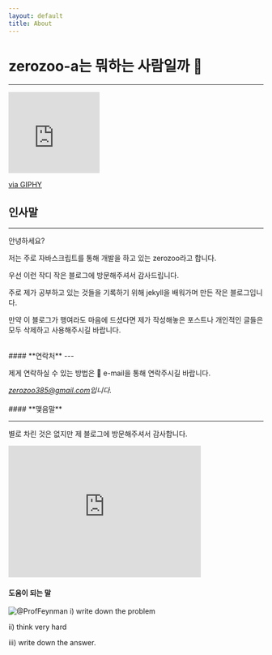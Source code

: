```yaml
---
layout: default
title: About
---
```

# zerozoo-a는 뭐하는 사람일까 🐶

---

<iframe src="https://giphy.com/embed/ASd0Ukj0y3qMM" width="180" height="160" frameBorder="0" class="giphy-embed" allowFullScreen></iframe><p><a href="https://giphy.com/gifs/the-simpsons-hello-hi-ASd0Ukj0y3qMM">via GIPHY</a></p>

## **인사말**
---


안녕하세요?

저는 주로 자바스크립트를 통해 개발을 하고 있는 zerozoo라고 합니다. 

우선 이런 작디 작은 블로그에 방문해주셔서 감사드립니다.

주로 제가 공부하고 있는 것들을 기록하기 위해 jekyll을 배워가며 만든 작은 블로그입니다.

만약 이 블로그가 행여라도 마음에 드셨다면 제가 작성해놓은 포스트나 개인적인 글들은 모두 삭제하고 사용해주시길 바랍니다.


<br>
#### **연락처**
 ---


제게 연락하실 수 있는 방법은 📮 e-mail을 통해 연락주시길 바랍니다.
<address>
<a href="mailto:zerozoo385@gmail.com">zerozoo385@gmail.com</a>입니다.<br> 
</address>

<br>
#### **맺음말**

---



별로 차린 것은 없지만 제 블로그에 방문해주셔서 감사합니다.
<iframe src="https://media.tenor.com/pSuK_En8qoIAAAAC/jerry-thanks.gif" width="380" height="260" frameBorder="0" class=""></iframe><p>



#### 도움이 되는 말

![@ProfFeynman](https://pbs.twimg.com/media/E5WPQW9WEAACCax.jpg)
 i) write down the problem

 ii) think very hard 

 iii) write down the answer.